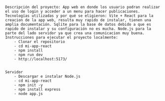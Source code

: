 
    Descripción del proyecto: App web en donde los usuario podran realizar el uso de login y acceder a un menu para hacer publicaciones.
    Tecnologías utilizadas y por qué se eligieron: Vite + React para la creacion de la app web, resulta muy rapido de instalar, tienen una amplia documentación. Sqlite para la base de datos debido a que es rapido de instalar y su configuración no es mucha. Node.js para la parte del lado servidor ya que crea una comunicacion muy buena.
    Instrucciones para ejecutar el proyecto localmente: 
        - Clonar el repositorio
        - cd mi-app-react
        - npm install
        - npm run dev
        - http://localhost:5173/


    Servidor
        - Descargar e instalar Node.js
        - cd mi-app-react
        - npm init -y
        - npm install express
        - node app.js



